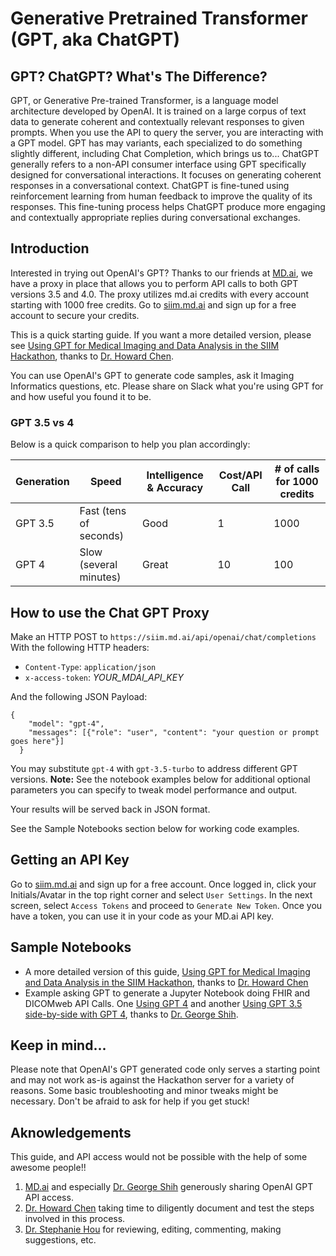 # Generative Pretrained Transformer (GPT, aka ChatGPT)

## GPT? ChatGPT? What's The Difference?
GPT, or Generative Pre-trained Transformer, is a language model architecture developed by OpenAI. It is trained on a large corpus of text data to generate coherent and contextually relevant responses to given prompts. When you use the API to query the server, you are interacting with a GPT model.  GPT has may variants, each specialized to do something slightly different, including Chat Completion, which brings us to... ChatGPT generally refers to a non-API consumer interface using GPT specifically designed for conversational interactions. It focuses on generating coherent responses in a conversational context. ChatGPT is fine-tuned using reinforcement learning from human feedback to improve the quality of its responses. This fine-tuning process helps ChatGPT produce more engaging and contextually appropriate replies during conversational exchanges.

## Introduction
Interested in trying out OpenAI's GPT? Thanks to our friends at [MD.ai](https://md.ai/), we have a proxy in place that allows you to perform API calls to both GPT versions 3.5 and 4.0. The proxy utilizes md.ai credits with every account starting with 1000 free credits. Go to [siim.md.ai](https://siim.md.ai/) and sign up for a free account to secure your credits.

This is a quick starting guide. If you want a more detailed version, please see [Using GPT for Medical Imaging and Data Analysis in the SIIM Hackathon](https://colab.research.google.com/drive/1V_UthmhzQMR4GCQRuNUQGgHVp93iGCCw?usp=sharing), thanks to [Dr. Howard Chen](https://www.linkedin.com/in/howard-po-hao-chen-a04b082a/).

You can use OpenAI's GPT to generate code samples, ask it Imaging Informatics questions, etc. Please share on Slack what you're using GPT for and how useful you found it to be.

### GPT 3.5 vs 4
Below is a quick comparison to help you plan accordingly:

| Generation  | Speed                  | Intelligence & Accuracy | Cost/API Call | # of calls for 1000 credits |
|-------------|------------------------|-----------------------|---------------|----------------------------------------------|
| GPT 3.5 | Fast (tens of seconds) | Good                  | 1             | 1000                                         |
| GPT 4   | Slow (several minutes) | Great                 | 10            | 100                                           |

## How to use the Chat GPT Proxy
Make an HTTP POST to `https://siim.md.ai/api/openai/chat/completions`
With the following HTTP headers:

* `Content-Type`: `application/json`
* `x-access-token`: *YOUR_MDAI_API_KEY*

And the following JSON Payload:
```
{
    "model": "gpt-4",
    "messages": [{"role": "user", "content": "your question or prompt goes here"}]
  }
```
You may substitute `gpt-4` with `gpt-3.5-turbo` to address different GPT versions. **Note:** See the notebook examples below for additional optional parameters you can specify to tweak model performance and output.

Your results will be served back in JSON format.

See the Sample Notebooks section below for working code examples.

## Getting an API Key
Go to [siim.md.ai](https://siim.md.ai/) and sign up for a free account. Once logged in, click your Initials/Avatar in the top right corner and select `User Settings`. In the next screen, select `Access Tokens` and proceed to `Generate New Token`. Once you have a token, you can use it in your code as your MD.ai API key.

## Sample Notebooks
* A more detailed version of this guide, [Using GPT for Medical Imaging and Data Analysis in the SIIM Hackathon](https://colab.research.google.com/gist/georgezero/2e52ca00dcfade8ec4dad553657074a7/using-gpt-for-medical-imaging-and-data-analysis-in-the-siim-hackathon-rev-20230606.ipynb), thanks to [Dr. Howard Chen](https://www.linkedin.com/in/howard-po-hao-chen-a04b082a/)
* Example asking GPT to generate a Jupyter Notebook doing FHIR and DICOMweb API Calls. One [Using GPT 4](https://colab.research.google.com/gist/georgezero/98069d9133b2d45b90d03dd53bc488dc/mdai-gpt-4-api-siim-hackathon-2023-example-rev-20230606.ipynb) and another [Using GPT 3.5 side-by-side with GPT 4](https://colab.research.google.com/gist/georgezero/f9d87413469663b37a5801968d027596/mdai-gpt4-and-gpt35-api-siim-hackathon-2023-example-ipynb-rev-20230606.ipynb), thanks to [Dr. George Shih](https://www.linkedin.com/in/georgenyc/).

## Keep in mind...

Please note that OpenAI's GPT generated code only serves a starting point and may not work as-is against the Hackathon server for a variety of reasons. Some basic troubleshooting and minor tweaks might be necessary. Don't be afraid to ask for help if you get stuck!


## Aknowledgements
This guide, and API access would not be possible with the help of some awesome people!!

1. [MD.ai](https://md.ai) and especially [Dr. George Shih](https://www.linkedin.com/in/georgenyc/) generously sharing OpenAI GPT API access.
2. [Dr. Howard Chen](https://www.linkedin.com/in/howard-po-hao-chen-a04b082a/) taking time to diligently document and test the steps involved in this process.
3. [Dr. Stephanie Hou](https://www.linkedin.com/in/stephanie-hou-5269201a9/) for reviewing, editing, commenting, making suggestions, etc.




